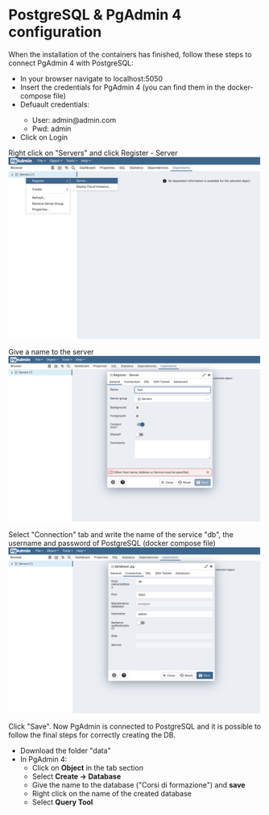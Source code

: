 # PostgreSQL & PgAdmin 4 configuration

When the installation of the containers has finished, follow these steps to connect PgAdmin 4 with PostgreSQL:
<ul>
  <li>In your browser navigate to localhost:5050</li>
  <li>Insert the credentials for PgAdmin 4 (you can find them in the docker-compose file)</li>
  <li>Defuault credentials:</li>
  <ul><li>User: admin@admin.com</li><li>Pwd: admin</li></ul>
  <li>Click on Login</li>
</ul>

Right click on "Servers" and click Register - Server</br>
<img src="../assets/server%20creation.png" width = 500/></br>

Give a name to the server</br>
<img src="../assets/general.png" width = 500/></br>

Select "Connection" tab and write the name of the service "db", the username and password of PostgreSQL (docker compose file)<br>
<img src="../assets/db.png" width = 500/></br>

Click "Save". Now PgAdmin is connected to PostgreSQL and it is possible to follow the final steps for correctly creating the DB.

<ul>
  <li> Download the folder "data" </li>
  <li> In PgAdmin 4:
    <ul>
      <li>Click on <b>Object</b> in the tab section </li>
      <li>Select <b>Create -> Database </b></li>
      <li>Give the name to the database ("Corsi di formazione") and <b>save</b></li>
      <li>Right click on the name of the created database</li>
      <li>Select <b>Query Tool</b></li>
    </ul>
  </li>
</ul>
